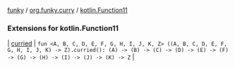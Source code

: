 [funky](../../index.md) / [org.funky.curry](../index.md) / [kotlin.Function11](.)

### Extensions for kotlin.Function11

| [curried](curried.md) | `fun <A, B, C, D, E, F, G, H, I, J, K, Z> ((A, B, C, D, E, F, G, H, I, J, K) -> Z).curried(): (A) -> (B) -> (C) -> (D) -> (E) -> (F) -> (G) -> (H) -> (I) -> (J) -> (K) -> Z` |

